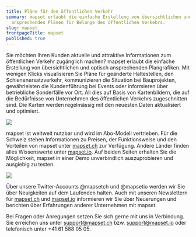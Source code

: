 ```yaml
---
title: Pläne für den öffentlichen Verkehr
summary: mapset erlaubt die einfache Erstellung von übersichtlichen und optisch
  ansprechenden Plänen für Belange des öffentlichen Verkehrs.
slug: mapset
frontpageTitle: mapset
published: true
---
```

Sie möchten Ihren Kunden aktuelle und attraktive Informationen zum öffentlichen Verkehr zugänglich machen? mapset erlaubt die einfache Erstellung von übersichtlichen und optisch ansprechenden Plangrafiken. Mit wenigen Klicks visualisieren Sie Pläne für geänderte Haltestellen, den Schienenersatzverkehr, kommunizieren die Situation bei Bauprojekten, gewährleisten die Kundenführung bei Events oder informieren über betriebliche Sonderfälle vor Ort. All dies auf Basis von Kartenbildern, die auf die Bedürfnisse von Unternehmen des öffentlichen Verkehrs zugeschnitten sind. Die Karten werden regelmässig mit den neuesten Daten aktualisiert und optimiert.

![](/images/solution/mapset/ersatzplan.png)

mapset ist weltweit nutzbar und wird im Abo-Modell vertrieben. Für die Schweiz stehen Informationen zu Preisen, der Funktionsweise und den Vorteilen von mapset unter [mapset.ch](http://mapset.ch/) zur Verfügung. Andere Länder finden alles Wissenswerte unter [mapset.io](http://mapset.io/). Auf beiden Seiten erhalten Sie die Möglichkeit, mapset in einer Demo unverbindlich auszuprobieren und ausgiebig zu testen.

![](/images/solution/mapset/liestal_plan_editor.png)

Über unsere Twitter-Accounts @mapsetch und @mapsetio werden wir Sie über Neuigkeiten auf dem Laufenden halten. Auch mit unseren Newslettern für [mapset.ch](http://mapset.ch/) und [mapset.io](http://mapset.io/) informieren wir Sie über Neuerungen und berichten über Erfahrungen anderer Unternehmen mit mapset.

Bei Fragen oder Anregungen setzen Sie sich gerne mit uns in Verbindung. Sie erreichen uns unter [support@mapset.ch](mailto:support@mapset.ch) bzw. [support@mapset.io](mailto:support@mapset.io) oder telefonisch unter +41 61 588 05 05.